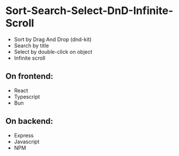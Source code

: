 # Sort-Search-Select-DnD-Infinite-Scroll

* Sort by Drag And Drop (dnd-kit)
* Search by title
* Select by double-click on object
* Infinite scroll

## On frontend:

* React
* Typescript
* Bun

## On backend:

* Express
* Javascript
* NPM
